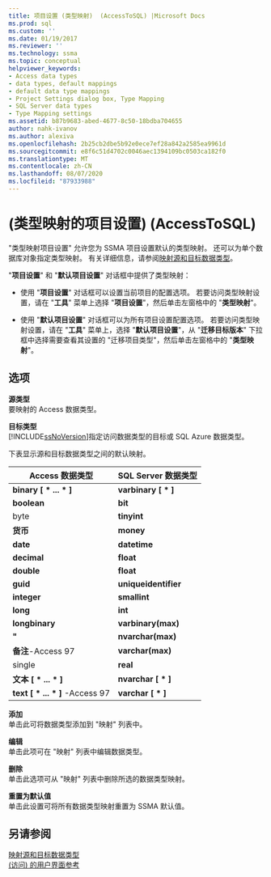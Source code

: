 ```yaml
---
title: 项目设置 (类型映射)  (AccessToSQL) |Microsoft Docs
ms.prod: sql
ms.custom: ''
ms.date: 01/19/2017
ms.reviewer: ''
ms.technology: ssma
ms.topic: conceptual
helpviewer_keywords:
- Access data types
- data types, default mappings
- default data type mappings
- Project Settings dialog box, Type Mapping
- SQL Server data types
- Type Mapping settings
ms.assetid: b87b9683-abed-4677-8c50-18bdba704655
author: nahk-ivanov
ms.author: alexiva
ms.openlocfilehash: 2b25cb2dbe5b92e0ece7ef28a842a2585ea9961d
ms.sourcegitcommit: e8f6c51d4702c0046aec1394109bc0503ca182f0
ms.translationtype: MT
ms.contentlocale: zh-CN
ms.lasthandoff: 08/07/2020
ms.locfileid: "87933988"
---
```

# <a name="project-settings-type-mapping-accesstosql"></a> (类型映射的项目设置)  (AccessToSQL) 
"类型映射项目设置" 允许您为 SSMA 项目设置默认的类型映射。 还可以为单个数据库对象指定类型映射。 有关详细信息，请参阅[映射源和目标数据类型](mapping-source-and-target-data-types-accesstosql.md)。  
  
"**项目设置**" 和 "**默认项目设置**" 对话框中提供了类型映射：  
  
-   使用 "**项目设置**" 对话框可以设置当前项目的配置选项。 若要访问类型映射设置，请在 "**工具**" 菜单上选择 "**项目设置**"，然后单击左窗格中的 "**类型映射**"。  
  
-   使用 "**默认项目设置**" 对话框可以为所有项目设置配置选项。 若要访问类型映射设置，请在 "**工具**" 菜单上，选择 "**默认项目设置**"，从 "**迁移目标版本**" 下拉框中选择需要查看其设置的 "迁移项目类型"，然后单击左窗格中的 "**类型映射**"。  
  
## <a name="options"></a>选项  
**源类型**  
要映射的 Access 数据类型。  
  
**目标类型**  
[!INCLUDE[ssNoVersion](../../includes/ssnoversion-md.md)]指定访问数据类型的目标或 SQL Azure 数据类型。  
  
下表显示源和目标数据类型之间的默认映射。  
  
|Access 数据类型|SQL Server 数据类型|  
|--------------------|------------------------|  
|**binary [ \* ... \* ]**|**varbinary [ \* ]**|  
|**boolean**|**bit**|  
|byte|**tinyint**|  
|**货币**|**money**|  
|**date**|**datetime**|  
|**decimal**|**float**|  
|**double**|**float**|  
|**guid**|**uniqueidentifier**|  
|**integer**|**smallint**|  
|**long**|**int**|  
|**longbinary**|**varbinary(max)**|  
|**"**|**nvarchar(max)**|  
|**备注**-Access 97|**varchar(max)**|  
|single|**real**|  
|**文本 [ \* ... \* ]**|**nvarchar [ \* ]**|  
|**text [ \* ... \* ]** -Access 97|**varchar [ \* ]**|  
  
**添加**  
单击此可将数据类型添加到 "映射" 列表中。  
  
**编辑**  
单击此项可在 "映射" 列表中编辑数据类型。  
  
**删除**  
单击此选项可从 "映射" 列表中删除所选的数据类型映射。  
  
**重置为默认值**  
单击此设置可将所有数据类型映射重置为 SSMA 默认值。  
  
## <a name="see-also"></a>另请参阅  
[映射源和目标数据类型](mapping-source-and-target-data-types-accesstosql.md)  
[ (访问) 的用户界面参考](https://msdn.microsoft.com/af24c303-4a41-449b-9c86-d6558a97e839)  
  
